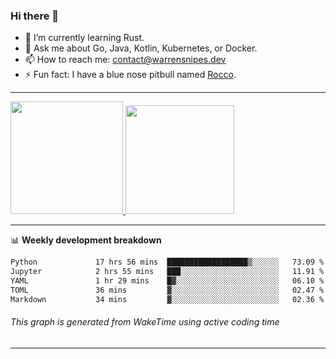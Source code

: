 ### Hi there 👋

- 🌱 I’m currently learning Rust.
- 💬 Ask me about Go, Java, Kotlin, Kubernetes, or Docker.
- 📫 How to reach me: contact@warrensnipes.dev
- ⚡ Fun fact: I have a blue nose pitbull named [Rocco](https://i.imgur.com/iLsSCKu.jpg).

-------


<a href="https://github.com/LockedThread/LockedThread">
  <img height="180em" src="https://github-readme-stats.vercel.app/api?username=LockedThread&theme=transparent&bg_color=00000000&show_icons=true&count_private=true" />
  <img height="174em" src="https://github-readme-stats.vercel.app/api/top-langs?username=LockedThread&theme=transparent&layout=compact&hide_progress=true&bg_color=00000000" />
  </a>

-------

📊 **Weekly development breakdown**
<!--START_SECTION:waka-->

```txt
Python             17 hrs 56 mins  ██████████████████▒░░░░░░   73.09 %
Jupyter            2 hrs 55 mins   ███░░░░░░░░░░░░░░░░░░░░░░   11.91 %
YAML               1 hr 29 mins    █▓░░░░░░░░░░░░░░░░░░░░░░░   06.10 %
TOML               36 mins         ▓░░░░░░░░░░░░░░░░░░░░░░░░   02.47 %
Markdown           34 mins         ▓░░░░░░░░░░░░░░░░░░░░░░░░   02.36 %
```

<!--END_SECTION:waka-->
###### *This graph is generated from WakeTime using active coding time*
-------
